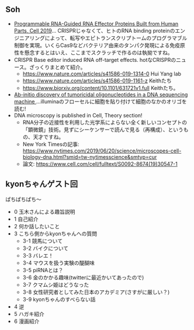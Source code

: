 ## Soh
- [Programmable RNA-Guided RNA Effector Proteins Built from Human Parts, Cell 2019](https://www.cell.com/cell/fulltext/S0092-8674(19)30620-8)... CRISPRじゃなくて、ヒトのRNA binding proteinのエンジニアリングによって、転写やエピトランスクリプトームのプログラマブル制御を実現。いくらCas9などバクテリア由来のタンパク発現による免疫原性を懸念するとはいえ、ここまでスクラッチで作るのは執拗ですね。
- CRISPR Base editor induced RNA off-target effects. hotなCRISPRのニュース。ざっくりまとめて紹介。
  - https://www.nature.com/articles/s41586-019-1314-0 Hui Yang lab
  - https://www.nature.com/articles/s41586-019-1161-z Keithたち
  - https://www.biorxiv.org/content/10.1101/631721v1.full Keithたち。
- [Ab-initio discovery of tumoricidal oligonucleotides in a DNA sequencing machine
](https://www.biorxiv.org/content/10.1101/630830v2)...illuminaのフローセルに細胞を貼り付けて細胞のなかのオリゴを読む! 
- DNA microscopy is published in Cell, Theory section!
  - RNA分子の近接性を利用した光学系によらない全く新しいコンセプトの「顕微鏡」技術。見ずにシーケンサーで読んで見る（再構成）、というもの、天才ですね。
  - New York Timesの記事: https://www.nytimes.com/2019/06/20/science/microscopes-cell-biology-dna.html?smid=tw-nytimesscience&smtyp=cur
  - 論文: https://www.cell.com/cell/fulltext/S0092-8674(19)30547-1

## kyonちゃんゲスト回
ぱちぱちぱち〜
- 0 玉木さんによる趣旨説明
- 1 自己紹介
- 2 何か話したいこと
- 3 こちら側からkyonちゃんへの質問
  - 3-1 競馬について
  - 3-2 バイクについて
  - 3-3 バレエ！
  - 3-4 マウスを扱う実験の醍醐味
  - 3-5 piRNAとは？
  - 3-6 金のかかる趣味(twitterに最近かいてあったので)
  - 3-7 クマムシ姫はどうなった
  - 3-8 女性研究者としてみた日本のアカデミア(さすがに厳しい？)
  - 3-9 kyonちゃんのすべらない話
- 4 逆
- 5 ハガキ紹介
- 6 漫画紹介
